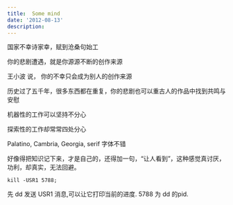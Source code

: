 ```yaml
---
title:  Some mind
date: '2012-08-13'
description:
---
```


国家不幸诗家幸，赋到沧桑句始工

你的悲剧遭遇，就是你源源不断的创作来源

王小波 说， 你的不幸只会成为别人的创作来源

历史过了五千年，很多东西都在重复，你的悲剧也可以重古人的作品中找到共鸣与安慰

机器性的工作可以坚持不分心

探索性的工作却常常四处分心


Palatino, Cambria, Georgia, serif 字体不错


好像得把知识记下来，才是自己的，还得加一句，“让人看到”，这种感觉真讨厌，
功利，却真实，无法回避。

	
	kill -USR1 5788;

先 dd 发送 USR1 消息,可以让它打印当前的进度. 5788 为 dd 的pid.
